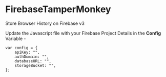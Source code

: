 # FirebaseTamperMonkey
Store Browser History on Firebase v3

Update the Javascript file with your Firebase Project Details in the **Config** Variable -

```
var config = {
    apiKey: "",
    authDomain: "",
    databaseURL: "",
    storageBucket: "",
};
```


